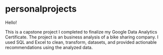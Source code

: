 # personalprojects
Hello! 

This is a capstone project I completed to finalize my Google Data Analytics Certificate.
The project is an business analysis of a bike sharing company. 
I used SQL and Excel to clean, transform, datasets, and provided actionable recommendations using the analyzed data.
